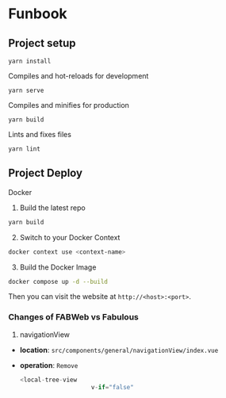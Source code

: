 # Funbook

## Project setup
```
yarn install
```

Compiles and hot-reloads for development
```
yarn serve
```

Compiles and minifies for production
```
yarn build
```

Lints and fixes files
```
yarn lint
```

## Project Deploy

Docker

1. Build the latest repo

```bash
yarn build
```

2. Switch to your Docker Context

```bash
docker context use <context-name>
```

3. Build the Docker Image

```bash
docker compose up -d --build
```

Then you can visit the website at `http://<host>:<port>`.

### Changes of FABWeb vs Fabulous

1. navigationView

- **location**: `src/components/general/navigationView/index.vue`

- **operation**:
    `Remove`
    ```javascript
    <local-tree-view
                        v-if="false"
    ```
